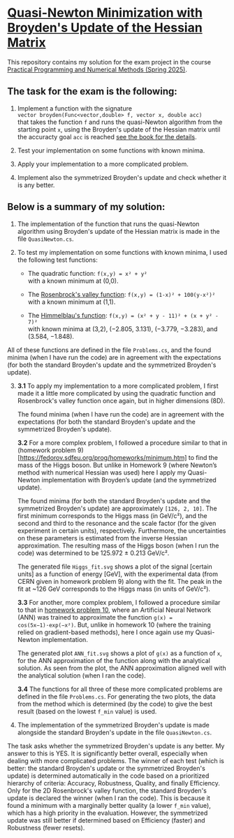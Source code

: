 # [Quasi-Newton Minimization with Broyden's Update of the Hessian Matrix](https://fedorov.sdfeu.org/prog/projex/minimum-broyden.htm)

This repository contains my solution for the exam project in the course  
[Practical Programming and Numerical Methods (Spring 2025)](https://fedorov.sdfeu.org/prog/).

## The task for the exam is the following:

1. Implement a function with the signature  
    `vector broyden(Func<vector,double> f, vector x, double acc)`  
that takes the function `f` and runs the quasi-Newton algorithm from the starting point `x`, using the Broyden's update of the Hessian matrix until the accuracty goal `acc` is reached [see the book for the details](https://fedorov.sdfeu.org/prog/book/book.pdf).

2.  Test your implementation on some functions with known minima.

3.  Apply your implementation to a more complicated problem.

4.  Implement also the symmetrized Broyden's update and check whether it is any better.

## Below is a summary of my solution:

1.  The implementation of the function that runs the quasi-Newton algorithm using Broyden's update of the Hessian matrix is made in the file `QuasiNewton.cs`.

2.  To test my implementation on some functions with known minima, I used the following test functions:

    *   The quadratic function: `f(x,y) = x² + y²`  
with a known minimum at (0,0).

    *   The [Rosenbrock's valley function](https://en.wikipedia.org/wiki/Rosenbrock_function): `f(x,y) = (1-x)² + 100(y-x²)²`  
with a known minimum at (1,1).

    *   The [Himmelblau's function](https://en.wikipedia.org/wiki/Himmelblau%27s_function): `f(x,y) = (x² + y - 11)² + (x + y² - 7)²`  
with known minima at (3,2), (−2.805, 3.131), (−3.779, −3.283), and (3.584, −1.848).  

All of these functions are defined in the file `Problems.cs`, and the found minima (when I have run the code) are in agreement with the expectations (for both the standard Broyden's update and the symmetrized Broyden's update).

3.  **3.1** To apply my implementation to a more complicated problem, I first made it a little more complicated by using the quadratic function and Rosenbrock's valley function once again, but in higher dimensions (8D).

    The found minima (when I have run the code) are in agreement with the expectations (for both the standard Broyden's update and the symmetrized Broyden's update).

    **3.2** For a more complex problem, I followed a procedure similar to that in (homework problem 9)[https://fedorov.sdfeu.org/prog/homeworks/minimum.htm] to find the mass of the Higgs boson. But unlike in Homework 9 (where Newton’s method with numerical Hessian was used) here I apply my Quasi-Newton implementation with Broyden’s update (and the symmetrized update).

    The found minima (for both the standard Broyden's update and the symmetrized Broyden's update) are approximately `[126, 2, 10]`. The first minimum corresponds to the Higgs mass (in GeV/c²), and the second and third to the resonance and the scale factor (for the given experiment in certain units), respectively. Furthermore, the uncertainties on these parameters is estimated from the inverse Hessian approximation. The resulting mass of the Higgs boson (when I run the code) was determined to be 125.972 ± 0.213 GeV/c².

    The generated file `Higgs_fit.svg` shows a plot of the signal [certain units] as a function of energy [GeV], with the experimental data (from CERN given in homework problem 9) along with the fit. The peak in the fit at ~126 GeV corresponds to the Higgs mass (in units of GeV/c²).

    **3.3** For another, more complex problem, I followed a procedure similar to that in [homework problem 10](https://fedorov.sdfeu.org/prog/homeworks/neural-network.htm), where an Artificial Neural Network (ANN) was trained to approximate the function `g(x) = cos(5x−1)·exp(−x²)`. But, unlike in homework 10 (where the training relied on gradient-based methods), here I once again use my Quasi-Newton implementation.

    The generated plot `ANN_fit.svg` shows a plot of `g(x)` as a function of `x`, for the ANN approximation of the function along with the analytical solution. As seen from the plot, the ANN approximation aligned well with the analytical solution (when I ran the code).

    **3.4** The functions for all three of these more complicated problems are defined in the file `Problems.cs`. For generating the two plots, the data from the method which is determined (by the code) to give the best result (based on the lowest `f_min` value) is used.

4.  The implementation of the symmetrized Broyden's update is made alongside the standard Broyden's update in the file `QuasiNewton.cs`. 

The task asks whether the symmetrized Broyden's update is any better. My answer to this is YES. It is significantly better overall, especially when dealing with more complicated problems. The winner of each test (which is better: the standard Broyden's update or the symmetrized Broyden's update) is determined automatically in the code based on a prioritized hierarchy of criteria: Accuracy, Robustness, Quality, and finally Efficiency. Only for the 2D Rosenbrock's valley function, the standard Broyden's update is declared the winner (when I ran the code). This is because it found a minimum with a marginally better quality (a lower `f_min` value), which has a high priority in the evaluation. However, the symmetrized update was still better if determined based on Efficiency (faster) and Robustness (fewer resets).

